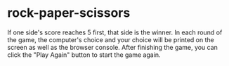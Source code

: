 # rock-paper-scissors
If one side's score reaches 5 first, that side is the winner. In each round of the game, the computer's choice and your choice will be printed on the screen as well as the browser console. After finishing the game, you can click the "Play Again" button to start the game again. 
